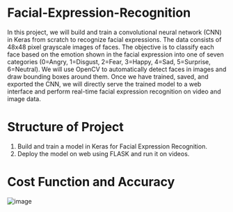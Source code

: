 # Facial-Expression-Recognition

In this project, we will build and train a convolutional neural network (CNN) in Keras from scratch to recognize facial expressions. The data consists of 48x48 pixel grayscale images of faces. The objective is to classify each face based on the emotion shown in the facial expression into one of seven categories (0=Angry, 1=Disgust, 2=Fear, 3=Happy, 4=Sad, 5=Surprise, 6=Neutral). We will use OpenCV to automatically detect faces in images and draw bounding boxes around them. Once we have trained, saved, and exported the CNN, we will directly serve the trained model to a web interface and perform real-time facial expression recognition on video and image data.

# Structure of Project
1) Build and train a model in Keras for Facial Expression Recognition.
2) Deploy the model on web using FLASK and run it on videos.

# Cost Function and Accuracy

![image](https://user-images.githubusercontent.com/62346064/141665925-268961e8-62c6-4c95-921c-516f9dedff06.png)
